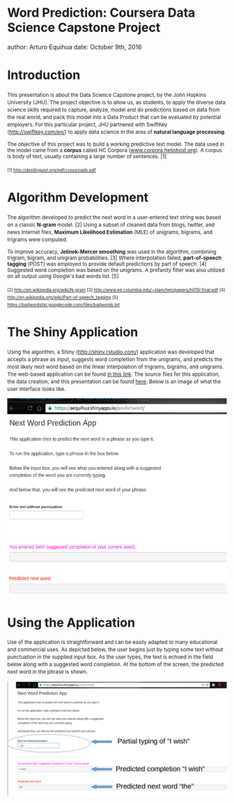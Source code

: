 Word Prediction: Coursera Data Science Capstone Project
========================================================
author: Arturo Equihua
date: October 9th, 2016

Introduction
========================================================

<small>This presentation is about the Data Science Capstone project, by the John Hopkins University (JHU). The project objective is to allow us, as students, to apply the diverse data science skills required to capture, analyze, model and do predictions based on data from the real world, and pack this model into a Data Product that can be evaluated by potential employers. For this particular project, JHU partnered with SwiftKey 
(http://swiftkey.com/en/) to apply data science in the area of **natural language processing**.

The objective of this project was to build a working predictive text model. The data used in the model came from a **corpus** called HC Corpora (www.corpora.heliohost.org). A corpus is body of text, usually containing a large number of sentences. [1]

<small>[1] http://desilinguist.org/pdf/crossroads.pdf</small></small>

Algorithm Development
========================================================

<small>The algorithm developed to predict the next word in a user-entered text string was based on a classic **N-gram** model. [2] Using a subset of cleaned data from blogs, twitter, and news Internet files, **Maximum Likelihood Estimation** (MLE) of unigrams, bigrams, and trigrams were computed.

To improve accuracy, **Jelinek-Mercer smoothing** was used in the algorithm, combining trigram, bigram, and unigram probabilities. [3] Where interpolation failed, **part-of-speech tagging** (POST) was employed to provide default predictions by part of speech. [4] Suggested word completion was based on the unigrams. A profanity filter was also utilized on all output using Google's bad words list. [5]

<small>[2] http://en.wikipedia.org/wiki/N-gram</small>
<small>[3] http://www.ee.columbia.edu/~stanchen/papers/h015l.final.pdf</small>
<small>[4] http://en.wikipedia.org/wiki/Part-of-speech_tagging</small>
<small>[5] https://badwordslist.googlecode.com/files/badwords.txt</small></small>


The Shiny Application
========================================================

<small>Using the algorithm, a Shiny (http://shiny.rstudio.com/) application was developed that accepts a phrase as input, suggests word completion from the unigrams, and predicts the most likely next word based on the linear interpolation of trigrams, bigrams, and unigrams. The web-based application can be found <a href="https://aequihua.shinyapps.io/predictword/"> in this link</a>. The source files for this application, the data creation, and this presentation can be found <a href="https://github.com/aequihua/predictword"> here</a>. 
Below is an image of what the user interface looks like.</small>

![alt text](capstone.PNG)

Using the Application
========================================================

<small>Use of the application is straightforward and can be easily adapted to many educational and 
commercial uses. As depicted below, the user begins just by typing some text without punctuation in 
the supplied input box. As the user types, the text is echoed in the 
field below along with a suggested word completion. At the bottom of the screen, the 
predicted next word in the phrase is shown.</small>

![alt text](capstoneUsing.PNG)
